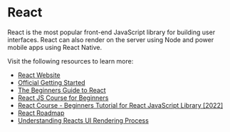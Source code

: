 # React

React is the most popular front-end JavaScript library for building user interfaces. React can also render on the server using Node and power mobile apps using React Native.

Visit the following resources to learn more:

- [React Website](https://reactjs.org/)
- [Official Getting Started](https://reactjs.org/tutorial/tutorial.html)
- [The Beginners Guide to React](https://egghead.io/courses/the-beginner-s-guide-to-react)
- [React JS Course for Beginners](https://www.youtube.com/watch?v=nTeuhbP7wdE)
- [React Course - Beginners Tutorial for React JavaScript Library [2022]](https://www.youtube.com/watch?v=bMknfKXIFA8)
- [React Roadmap](https://roadmap.sh/react)
- [Understanding Reacts UI Rendering Process](https://www.youtube.com/watch?v=i793Qm6kv3U)
